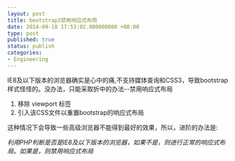 ```yaml
---
layout: post
title: bootstrap3禁用响应式布局
date: 2014-09-18 17:53:02.000000000 +08:00
type: post
published: true
status: publish
categories:
- Engineering
---
```

IE8及以下版本的浏览器确实是心中的痛,不支持媒体查询和CSS3，导致bootstrap样式怪怪的。没办法，只能采取折中的办法--禁用响应式布局
1. 移除 viewport 标签
2. 引入该CSS文件以重置bootstrap的响应式布局

这种情况下会导致一些高级浏览器不能得到最好的效果，所以，进阶的办法是:

*利用PHP判断是否是IE8及以下版本的浏览器，如果不是，则进行正常的响应式布局。如果是，则禁用响应式布局*